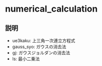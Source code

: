 # numerical_calculation

## 説明

- ue3kaku: 上三角一次連立方程式
- gauss_syo: ガウスの消去法
- gj: ガウスジョルダンの消去法
- ls: 最小二乗法

